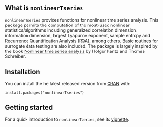 ## What is `nonlinearTseries`
`nonlinearTseries` provides functions for nonlinear time series analysis. This package permits the computation of the most-used nonlinear statistics/algorithms including generalized correlation dimension, information dimension, largest Lyapunov exponent, sample entropy and Recurrence Quantification Analysis (RQA), among others. Basic routines for surrogate data testing are also included. The package is largely inspired by the book [Nonlinear time series analysis](https://www.amazon.com/Nonlinear-Time-Analysis-Holger-Kantz/dp/0521529026) by Holger Kantz and Thomas Schreiber.

## Installation
You can install the he latest released version from
[CRAN](https://cran.r-project.org/web/packages/nonlinearTseries/index.html) with:

```
install.packages("nonlinearTseries")
```

## Getting started
For a quick introduction to `nonlinearTseries`, see its
[vignette](https://cran.r-project.org/web/packages/nonlinearTseries/vignettes/nonlinearTseries_quickstart.html).